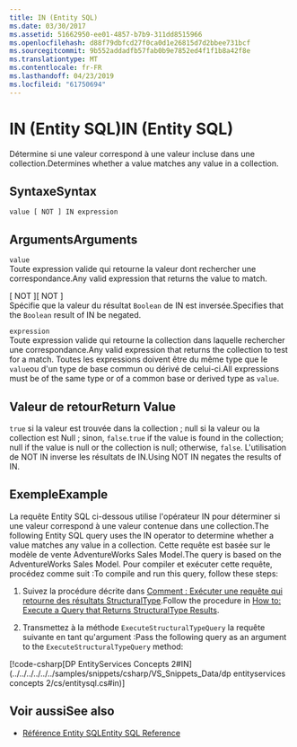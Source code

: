 ```yaml
---
title: IN (Entity SQL)
ms.date: 03/30/2017
ms.assetid: 51662950-ee01-4857-b7b9-311dd8515966
ms.openlocfilehash: d88f79dbfcd27f0ca0d1e26815d7d2bbee731bcf
ms.sourcegitcommit: 9b552addadfb57fab0b9e7852ed4f1f1b8a42f8e
ms.translationtype: MT
ms.contentlocale: fr-FR
ms.lasthandoff: 04/23/2019
ms.locfileid: "61750694"
---
```

# <a name="in-entity-sql"></a><span data-ttu-id="9a3ba-102">IN (Entity SQL)</span><span class="sxs-lookup"><span data-stu-id="9a3ba-102">IN (Entity SQL)</span></span>
<span data-ttu-id="9a3ba-103">Détermine si une valeur correspond à une valeur incluse dans une collection.</span><span class="sxs-lookup"><span data-stu-id="9a3ba-103">Determines whether a value matches any value in a collection.</span></span>  
  
## <a name="syntax"></a><span data-ttu-id="9a3ba-104">Syntaxe</span><span class="sxs-lookup"><span data-stu-id="9a3ba-104">Syntax</span></span>  
  
```  
value [ NOT ] IN expression  
```  
  
## <a name="arguments"></a><span data-ttu-id="9a3ba-105">Arguments</span><span class="sxs-lookup"><span data-stu-id="9a3ba-105">Arguments</span></span>  
 `value`  
 <span data-ttu-id="9a3ba-106">Toute expression valide qui retourne la valeur dont rechercher une correspondance.</span><span class="sxs-lookup"><span data-stu-id="9a3ba-106">Any valid expression that returns the value to match.</span></span>  
  
 <span data-ttu-id="9a3ba-107">[ NOT ]</span><span class="sxs-lookup"><span data-stu-id="9a3ba-107">[ NOT ]</span></span>  
 <span data-ttu-id="9a3ba-108">Spécifie que la valeur du résultat `Boolean` de IN est inversée.</span><span class="sxs-lookup"><span data-stu-id="9a3ba-108">Specifies that the `Boolean` result of IN be negated.</span></span>  
  
 `expression`  
 <span data-ttu-id="9a3ba-109">Toute expression valide qui retourne la collection dans laquelle rechercher une correspondance.</span><span class="sxs-lookup"><span data-stu-id="9a3ba-109">Any valid expression that returns the collection to test for a match.</span></span> <span data-ttu-id="9a3ba-110">Toutes les expressions doivent être du même type que le `value`ou d'un type de base commun ou dérivé de celui-ci.</span><span class="sxs-lookup"><span data-stu-id="9a3ba-110">All expressions must be of the same type or of a common base or derived type as `value`.</span></span>  
  
## <a name="return-value"></a><span data-ttu-id="9a3ba-111">Valeur de retour</span><span class="sxs-lookup"><span data-stu-id="9a3ba-111">Return Value</span></span>  
 <span data-ttu-id="9a3ba-112">`true` si la valeur est trouvée dans la collection ; null si la valeur ou la collection est Null ; sinon, `false`.</span><span class="sxs-lookup"><span data-stu-id="9a3ba-112">`true` if the value is found in the collection; null if the value is null or the collection is null; otherwise, `false`.</span></span> <span data-ttu-id="9a3ba-113">L'utilisation de NOT IN inverse les résultats de IN.</span><span class="sxs-lookup"><span data-stu-id="9a3ba-113">Using NOT IN negates the results of IN.</span></span>  
  
## <a name="example"></a><span data-ttu-id="9a3ba-114">Exemple</span><span class="sxs-lookup"><span data-stu-id="9a3ba-114">Example</span></span>  
 <span data-ttu-id="9a3ba-115">La requête Entity SQL ci-dessous utilise l'opérateur IN pour déterminer si une valeur correspond à une valeur contenue dans une collection.</span><span class="sxs-lookup"><span data-stu-id="9a3ba-115">The following Entity SQL query uses the IN operator to determine whether a value matches any value in a collection.</span></span> <span data-ttu-id="9a3ba-116">Cette requête est basée sur le modèle de vente AdventureWorks Sales Model.</span><span class="sxs-lookup"><span data-stu-id="9a3ba-116">The query is based on the AdventureWorks Sales Model.</span></span> <span data-ttu-id="9a3ba-117">Pour compiler et exécuter cette requête, procédez comme suit :</span><span class="sxs-lookup"><span data-stu-id="9a3ba-117">To compile and run this query, follow these steps:</span></span>  
  
1. <span data-ttu-id="9a3ba-118">Suivez la procédure décrite dans [Comment : Exécuter une requête qui retourne des résultats StructuralType](../../../../../../docs/framework/data/adonet/ef/how-to-execute-a-query-that-returns-structuraltype-results.md).</span><span class="sxs-lookup"><span data-stu-id="9a3ba-118">Follow the procedure in [How to: Execute a Query that Returns StructuralType Results](../../../../../../docs/framework/data/adonet/ef/how-to-execute-a-query-that-returns-structuraltype-results.md).</span></span>  
  
2. <span data-ttu-id="9a3ba-119">Transmettez à la méthode `ExecuteStructuralTypeQuery` la requête suivante en tant qu'argument :</span><span class="sxs-lookup"><span data-stu-id="9a3ba-119">Pass the following query as an argument to the `ExecuteStructuralTypeQuery` method:</span></span>  
  
 [!code-csharp[DP EntityServices Concepts 2#IN](../../../../../../samples/snippets/csharp/VS_Snippets_Data/dp entityservices concepts 2/cs/entitysql.cs#in)]  
  
## <a name="see-also"></a><span data-ttu-id="9a3ba-120">Voir aussi</span><span class="sxs-lookup"><span data-stu-id="9a3ba-120">See also</span></span>

- [<span data-ttu-id="9a3ba-121">Référence Entity SQL</span><span class="sxs-lookup"><span data-stu-id="9a3ba-121">Entity SQL Reference</span></span>](../../../../../../docs/framework/data/adonet/ef/language-reference/entity-sql-reference.md)
